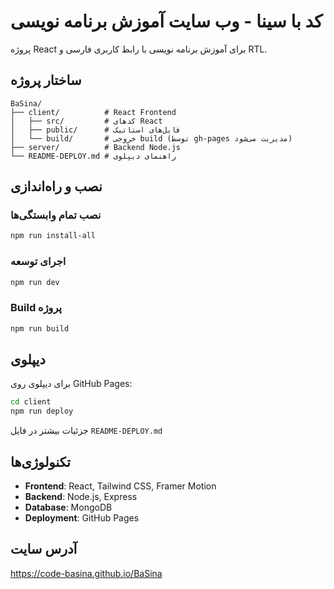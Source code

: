 # کد با سینا - وب سایت آموزش برنامه نویسی

پروژه React برای آموزش برنامه نویسی با رابط کاربری فارسی و RTL.

## ساختار پروژه

```
BaSina/
├── client/          # React Frontend
│   ├── src/         # کدهای React
│   ├── public/      # فایل‌های استاتیک
│   └── build/       # خروجی build (توسط gh-pages مدیریت می‌شود)
├── server/          # Backend Node.js
└── README-DEPLOY.md # راهنمای دیپلوی
```

## نصب و راه‌اندازی

### نصب تمام وابستگی‌ها
```bash
npm run install-all
```

### اجرای توسعه
```bash
npm run dev
```

### Build پروژه
```bash
npm run build
```

## دیپلوی

برای دیپلوی روی GitHub Pages:

```bash
cd client
npm run deploy
```

جزئیات بیشتر در فایل `README-DEPLOY.md`

## تکنولوژی‌ها

- **Frontend**: React, Tailwind CSS, Framer Motion
- **Backend**: Node.js, Express
- **Database**: MongoDB
- **Deployment**: GitHub Pages

## آدرس سایت

https://code-basina.github.io/BaSina
